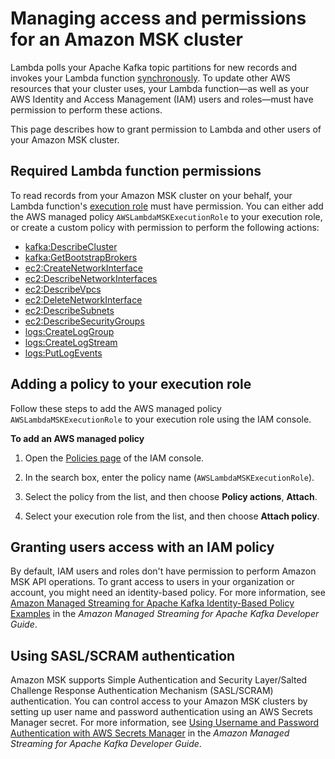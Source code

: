 # Managing access and permissions for an Amazon MSK cluster<a name="msk-permissions"></a>

Lambda polls your Apache Kafka topic partitions for new records and invokes your Lambda function [synchronously](invocation-sync.md)\. To update other AWS resources that your cluster uses, your Lambda function—as well as your AWS Identity and Access Management \(IAM\) users and roles—must have permission to perform these actions\.

This page describes how to grant permission to Lambda and other users of your Amazon MSK cluster\.

## Required Lambda function permissions<a name="msk-api-actions"></a>

To read records from your Amazon MSK cluster on your behalf, your Lambda function's [execution role](lambda-intro-execution-role.md) must have permission\. You can either add the AWS managed policy `AWSLambdaMSKExecutionRole` to your execution role, or create a custom policy with permission to perform the following actions:
+ [kafka:DescribeCluster](https://docs.aws.amazon.com/msk/1.0/apireference/clusters-clusterarn.html#clusters-clusterarnget)
+ [kafka:GetBootstrapBrokers](https://docs.aws.amazon.com/msk/1.0/apireference/clusters-clusterarn-bootstrap-brokers.html#clusters-clusterarn-bootstrap-brokersget)
+ [ec2:CreateNetworkInterface](https://docs.aws.amazon.com/AWSEC2/latest/APIReference/API_CreateNetworkInterface.html)
+ [ec2:DescribeNetworkInterfaces](https://docs.aws.amazon.com/AWSEC2/latest/APIReference/API_DescribeNetworkInterfaces.html)
+ [ec2:DescribeVpcs](https://docs.aws.amazon.com/AWSEC2/latest/APIReference/API_DescribeVpcs.html)
+ [ec2:DeleteNetworkInterface](https://docs.aws.amazon.com/AWSEC2/latest/APIReference/API_DeleteNetworkInterface.html)
+ [ec2:DescribeSubnets](https://docs.aws.amazon.com/AWSEC2/latest/APIReference/API_DescribeSubnets.html)
+ [ec2:DescribeSecurityGroups](https://docs.aws.amazon.com/AWSEC2/latest/APIReference/API_DescribeSecurityGroups.html)
+ [logs:CreateLogGroup](https://docs.aws.amazon.com/AmazonCloudWatchLogs/latest/APIReference/API_CreateLogGroup.html)
+ [logs:CreateLogStream](https://docs.aws.amazon.com/AmazonCloudWatchLogs/latest/APIReference/API_CreateLogStream.html)
+ [logs:PutLogEvents](https://docs.aws.amazon.com/AmazonCloudWatchLogs/latest/APIReference/API_PutLogEvents.html)

## Adding a policy to your execution role<a name="msk-permissions-add-policy"></a>

Follow these steps to add the AWS managed policy `AWSLambdaMSKExecutionRole` to your execution role using the IAM console\.

**To add an AWS managed policy**

1. Open the [Policies page](https://console.aws.amazon.com/iam/home#/policies) of the IAM console\.

1. In the search box, enter the policy name \(`AWSLambdaMSKExecutionRole`\)\.

1. Select the policy from the list, and then choose **Policy actions**, **Attach**\.

1. Select your execution role from the list, and then choose **Attach policy**\.

## Granting users access with an IAM policy<a name="msk-permissions-add-users"></a>

By default, IAM users and roles don't have permission to perform Amazon MSK API operations\. To grant access to users in your organization or account, you might need an identity\-based policy\. For more information, see [Amazon Managed Streaming for Apache Kafka Identity\-Based Policy Examples](https://docs.aws.amazon.com/msk/latest/developerguide/security_iam_id-based-policy-examples.html) in the *Amazon Managed Streaming for Apache Kafka Developer Guide*\.

## Using SASL/SCRAM authentication<a name="msk-permissions-add-secret"></a>

Amazon MSK supports Simple Authentication and Security Layer/Salted Challenge Response Authentication Mechanism \(SASL/SCRAM\) authentication\. You can control access to your Amazon MSK clusters by setting up user name and password authentication using an AWS Secrets Manager secret\. For more information, see [Using Username and Password Authentication with AWS Secrets Manager](https://docs.aws.amazon.com/msk/latest/developerguide/msk-password.html) in the *Amazon Managed Streaming for Apache Kafka Developer Guide*\.